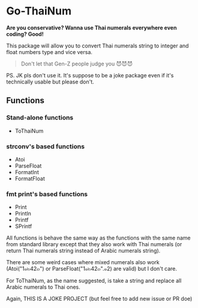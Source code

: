 # Go-ThaiNum

**Are you conservative? Wanna use Thai numerals everywhere even coding? Good!**

This package will allow you to convert Thai numerals string to integer and float numbers type and vice versa.

> Don't let that Gen-Z people judge you 😈😈😈

PS. JK pls don't use it. It's suppose to be a joke package even if it's technically usable but please don't.

## Functions

### Stand-alone functions

-   ToThaiNum

### strconv's based functions

-   Atoi
-   ParseFloat
-   FormatInt
-   FormatFloat

### fmt print's based functions

-   Print
-   Println
-   Printf
-   SPrintf

All functions is behave the same way as the functions with the same name from standard library except that they also work with Thai numerals (or return Thai numerals string instead of Arabic numerals string).

There are some weird cases where mixed numerals also work (Atoi("1๑๒42๓") or ParseFloat("1๑๒42๓".๑2) are valid) but I don't care.

For ToThaiNum, as the name suggested, is take a string and replace all Arabic numerals to Thai ones.

Again, THIS IS A JOKE PROJECT (but feel free to add new issue or PR doe)
